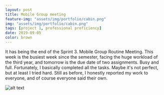 ```yaml
---
layout: post
title: Mobile Group meeting
feature-img: "assets/img/portfolio/cabin.png"
img: "assets/img/portfolio/cabin.png"
tags: [project 1, professional proficiency]
date: 2019-09-05
color: brown
---
```


It has being the end of the Sprint 3. Mobile Group Routine Meeting. This week is the busiest week since the semester, facing the huge workload of the third year, and tomorrow is the due date of two assignments. Busy and full. Fortunately, I basically completed all the tasks. Maybe it's not perfect, but at least I tried hard. Still as before, I honestly reported my work to everyone, and of course everyone said their own.

![alt text](https://github.com/aemooooon/app/blob/master/assets/img/p/028.png?raw=true "Mobile Group meeting")